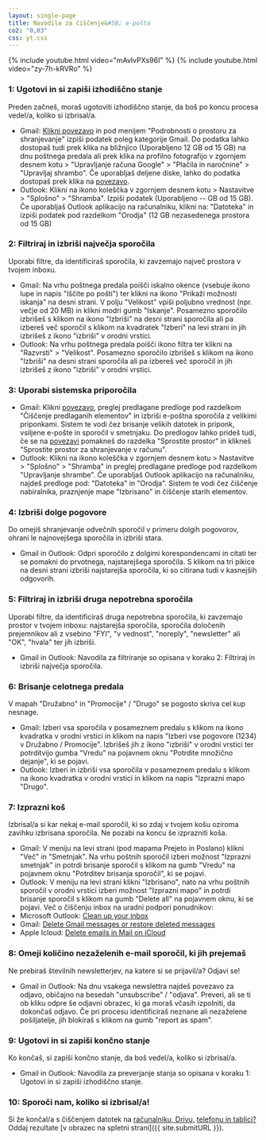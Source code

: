 ```yaml
---
layout: single-page
title: Navodila za čiščenje&#58; e-pošta
co2: "0,03"
css: yt.css
---
```


<div style="display:flex;flex-wrap: wrap;justify-content: space-around;">
	{% include youtube.html video="mAvlvPXs96I" %}
	{% include youtube.html video="zy-7h-kRVRo" %}
</div>

### 1: Ugotovi in si zapiši izhodiščno stanje
Preden začneš, moraš ugotoviti izhodiščno stanje, da boš po koncu procesa vedel/a, koliko si izbrisal/a.
- Gmail: <a href="https://www.google.com/settings/storage" target="_blank" rel="noopener">Klikni povezavo</a> in pod menijem "Podrobnosti o prostoru za shranjevanje" izpiši podatek poleg kategorije Gmail. Do podatka lahko dostopaš tudi prek klika na bližnjico (Uporabljeno 12 GB od 15 GB) na dnu poštnega predala ali prek klika na profilno fotografijo v zgornjem desnem kotu > "Upravljanje računa Google" > "Plačila in naročnine" > "Upravljaj shrambo". Če uporabljaš deljene diske, lahko do podatka dostopaš prek klika na <a href="https://drive.google.com/drive/u/0/quota" target="_blank" rel="noopener">povezavo</a>. 
- Outlook: Klikni na ikono koleščka v zgornjem desnem kotu > Nastavitve > "Splošno" > "Shramba". Izpiši podatek (Uporabljeno -- GB od 15 GB). Če uporabljaš Outlook aplikacijo na računalniku, klikni na: "Datoteka" in izpiši podatek pod razdelkom "Orodja" (12 GB nezasedenega prostora od 15 GB)
  
### 2: Filtriraj in izbriši največja sporočila 
Uporabi filtre, da identificiraš sporočila, ki zavzemajo največ prostora v tvojem inboxu.
- Gmail: Na vrhu poštnega predala poišči iskalno okence (vsebuje ikono lupe in napis "Iščite po pošti") ter klikni na ikono "Prikaži možnosti iskanja" na desni strani. V polju "Velikost" vpiši poljubno vrednost (npr. večje od 20 MB) in klikni modri gumb "Iskanje". Posamezno sporočilo izbrišeš s klikom na ikono "Izbriši" na desni strani sporočila ali pa izbereš več sporočil s klikom na kvadratek "Izberi" na levi strani in jih izbrišeš z ikono "izbriši" v orodni vrstici.
- Outlook: Na vrhu poštnega predala poišči ikono filtra ter klikni na "Razvrsti" > "Velikost". Posamezno sporočilo izbrišeš s klikom na ikono "Izbriši" na desni strani sporočila ali pa izbereš več sporočil in jih izbrišeš z ikono "izbriši" v orodni vrstici.

### 3: Uporabi sistemska priporočila  
- Gmail: Klikni <a href="https://one.google.com/storage/management?g1_landing_page=2" target="_blank" rel="noopener">povezavo</a>, preglej predlagane predloge pod razdelkom "Čiščenje predlaganih elementov" in izbriši e-poštna sporočila z velikimi priponkami. Sistem te vodi čez brisanje velikih datotek in priponk, vsiljene e-pošte in sporočil v smetnjaku. Do predlogov lahko prideš tudi, če se na <a href="https://www.google.com/settings/storage" target="_blank" rel="noopener">povezavi</a> pomakneš do razdelka "Sprostite prostor" in klikneš "Sprostite prostor za shranjevanje v računu". 
- Outlook: Klikni na ikono koleščka v zgornjem desnem kotu > Nastavitve > "Splošno" > "Shramba" in preglej predlagane predloge pod razdelkom "Upravljanje shrambe". Če uporabljaš Outlook aplikacijo na računalniku, najdeš predloge pod: "Datoteka" in "Orodja". Sistem te vodi čez čiščenje nabiralnika, praznjenje mape "Izbrisano" in čiščenje starih elementov. 

### 4: Izbriši dolge pogovore 
Do omejiš shranjevanje odvečnih sporočil v primeru dolgih pogovorov, ohrani le najnovejšega sporočila in izbriši stara.
- Gmail in Outlook: Odpri sporočilo z dolgimi korespondencami in citati ter se pomakni do prvotnega, najstarejšega sporočila. S klikom na tri pikice na desni strani izbriši najstarejša sporočila, ki so citirana tudi v kasnejših odgovorih.

### 5: Filtriraj in izbriši druga nepotrebna sporočila 
Uporabi filtre, da identificiraš druga nepotrebna sporočila, ki zavzemajo prostor v tvojem inboxu: najstarejša sporočila, sporočila določenih prejemnikov ali z vsebino "FYI", "v vednost", "noreply", "newsletter" ali "OK", "hvala" ter jih izbriši.
- Gmail in Outlook: Navodila za filtriranje so opisana v koraku 2: Filtriraj in izbriši največja sporočila.

### 6: Brisanje celotnega predala 
V mapah "Družabno" in "Promocije" / "Drugo" se pogosto skriva cel kup nesnage.
- Gmail: Izberi vsa sporočila v posameznem predalu s klikom na ikono kvadratka v orodni vrstici in klikom na napis "Izberi vse pogovore (1234) v Družabno / Promocije". Izbrišeš jih z ikono "izbriši" v orodni vrstici ter potrditvijo gumba "Vredu" na pojavnem oknu "Potrdite množično dejanje", ki se pojavi.
- Outlook: Izberi in izbriši vsa sporočila v posameznem predalu s klikom na ikono kvadratka v orodni vrstici in klikom na napis "Izprazni mapo "Drugo". 

### 7: Izprazni koš 
Izbrisal/a si kar nekaj e-mail sporočil, ki so zdaj v tvojem košu oziroma zavihku izbrisana sporočila. Ne pozabi na koncu še izprazniti koša.
- Gmail: V meniju na levi strani (pod mapama Prejeto in Poslano) klikni "Več" in "Smetnjak". Na vrhu poštnih sporočil izberi možnost "Izprazni smetnjak" in potrdi brisanje sporočil s klikom na gumb "Vredu" na pojavnem oknu "Potrditev brisanja sporočil", ki se pojavi.
- Outlook: V meniju na levi strani klikni "Izbrisano", nato na vrhu poštnih sporočil v orodni vrstici izberi možnost "Izprazni mapo" in potrdi brisanje sporočil s klikom na gumb "Delete all" na pojavnem oknu, ki se pojavi.
Več o čiščenju inbox na uradni podpori ponudnikov: 
- Microsoft Outlook: <a href="https://support.microsoft.com/en-us/office/clean-up-your-inbox-2fb652e5-b387-4147-9fff-25f2e32dfda9" target="_blank" rel="noopener">Clean up your inbox</a>
- Gmail: <a href="https://support.google.com/mail/answer/7401?hl=en&co=GENIE.Platform%3DDesktop" target="_blank" rel="noopener">Delete Gmail messages or restore deleted messages</a>
- Apple Icloud: <a href="https://support.apple.com/sl-si/guide/icloud/mm6b1a7ab7/icloud" target="_blank" rel="noopener">Delete emails in Mail on iCloud</a>

### 8: Omeji količino nezaželenih e-mail sporočil, ki jih prejemaš 
Ne prebiraš številnih newsletterjev, na katere si se prijavil/a? Odjavi se! 
- Gmail in Outlook: Na dnu vsakega newslettra najdeš povezavo za odjavo, običajno na besedah "unsubscribe" / "odjava". Preveri, ali se ti ob kliku odpre še odjavni obrazec, ki ga moraš včasih izpolniti, da dokončaš odjavo. Če pri procesu identificiraš neznane ali nezaželene pošiljatelje, jih blokiraš s klikom na gumb "report as spam". 

### 9: Ugotovi in si zapiši končno stanje
Ko končaš, si zapiši končno stanje, da boš vedel/a, koliko si izbrisal/a.
- Gmail in Outlook: Navodila za preverjanje stanja so opisana v koraku 1: Ugotovi in si zapiši izhodiščno stanje.

### 10: Sporoči nam, koliko si izbrisal/a!
Si že končal/a s čiščenjem datotek na <a href="https://ewba.github.io/dcd-si/datoteke.html" target="_blank" rel="noopener">računalniku, Drivu,</a> <a href="https://ewba.github.io/dcd-si/telefon.html" target="_blank" rel="noopener">telefonu in tablici?</a> Oddaj rezultate [v obrazec na spletni strani]({{ site.submitURL }}).
